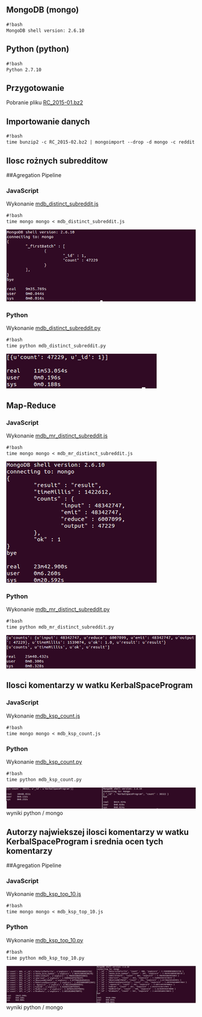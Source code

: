 

## MongoDB (mongo)
```
#!bash
MongoDB shell version: 2.6.10
```
## Python (python)
```
#!bash
Python 2.7.10
```
## Przygotowanie
Pobranie pliku [RC_2015-01.bz2](https://archive.org/download/2015_reddit_comments_corpus/reddit_data/2015/RC_2015-01.bz2)

## Importowanie danych
```
#!bash
time bunzip2 -c RC_2015-02.bz2 | mongoimport --drop -d mongo -c reddit
```

## Ilosc rożnych subredditow 
##Agregation Pipeline
### JavaScript
Wykonanie [mdb_distinct_subreddit.js](https://github.com/pwiergowski/nosql_f/blob/master/pliki/mdb_distinct_subreddit.js)
```
#!bash
time mongo mongo < mdb_distinct_subreddit.js
```
![mongo_distinct.png](https://github.com/pwiergowski/nosql_f/blob/master/image/mongo_distinct.png)

### Python
Wykonanie [mdb_distinct_subreddit.py](https://github.com/pwiergowski/nosql_f/blob/master/pliki/mdb_distinct_subreddit.py)
```
#!bash
time python mdb_distinct_subreddit.py
```
![mdb_distinct_subreddit.png](https://github.com/pwiergowski/nosql_f/blob/master/image/mdb_distinct_subreddit.png)

## Map-Reduce
### JavaScript
Wykonanie [mdb_mr_distinct_subreddit.js](https://github.com/pwiergowski/nosql_f/blob/master/pliki/mdb_distinct_subreddit.js)
```
#!bash
time mongo mongo < mdb_mr_distinct_subreddit.js
```
![mdb_mr_distinct_subreddit.png](https://github.com/pwiergowski/nosql_f/blob/master/image/mdb_mr_distinct_subreddit.png)

### Python
Wykonanie [mdb_mr_distinct_subreddit.py](https://github.com/pwiergowski/nosql_f/blob/master/pliki/mdb_distinct_subreddit.py)
```
#!bash
time python mdb_mr_distinct_subreddit.py
```
![mdb_distinct_subreddit.png](https://github.com/pwiergowski/nosql_f/blob/master/image/mdb_mr_distinct_subreddit_py.png)

## Ilosci komentarzy w watku KerbalSpaceProgram
### JavaScript
Wykonanie [mdb_ksp_count.js](https://github.com/pwiergowski/nosql_f/blob/master/pliki/mdb_ksp_count.js)
```
#!bash
time mongo mongo < mdb_ksp_count.js
```

### Python
Wykonanie [mdb_ksp_count.py](https://github.com/pwiergowski/nosql_f/blob/master/pliki/mdb_ksp_count.py)
```
#!bash
time python mdb_ksp_count.py
```
![mdb_ksp_count.png](https://github.com/pwiergowski/nosql_f/blob/master/image/mdb_ksp_count.png)
wyniki python / mongo

## Autorzy najwiekszej ilosci komentarzy w watku KerbalSpaceProgram i srednia ocen tych komentarzy  
##Agregation Pipeline
### JavaScript
Wykonanie [mdb_ksp_top_10.js](https://github.com/pwiergowski/nosql_f/blob/master/pliki/mdb_ksp_top_10.js)
```
#!bash
time mongo mongo < mdb_ksp_top_10.js
```

### Python
Wykonanie [mdb_ksp_top_10.py](https://github.com/pwiergowski/nosql_f/blob/master/pliki/mdb_ksp_top_10.py)
```
#!bash
time python mdb_ksp_top_10.py
```
![mdb_ksp_top_10.png](https://github.com/pwiergowski/nosql_f/blob/master/image/mdb_ksp_top_10.png)
wyniki python / mongo



